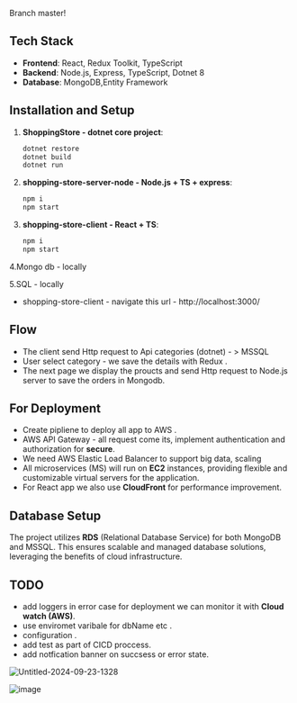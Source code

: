 Branch master!

## Tech Stack
- **Frontend**: React, Redux Toolkit, TypeScript
- **Backend**: Node.js, Express, TypeScript, Dotnet 8
- **Database**: MongoDB,Entity Framework


## Installation and Setup
   
1. **ShoppingStore - dotnet core project**:
   
   ```bash
   dotnet restore
   dotnet build
   dotnet run

2. **shopping-store-server-node - Node.js + TS + express**:
   
   ```bash
   npm i 
   npm start

3. **shopping-store-client - React + TS**:
   
   ```bash
   npm i 
   npm start
   
4.Mongo db - locally

5.SQL - locally

   
- shopping-store-client - navigate this url -  http://localhost:3000/
  
 ## Flow
- The client send Http request to Api categories (dotnet) - > MSSQL 
- User select category - we save the details with Redux .  
- The next page we display the proucts and send Http request to Node.js server to save the orders in Mongodb.

 ## For Deployment
- Create pipliene to deploy all app to AWS .
- AWS API Gateway - all request come its, implement authentication and authorization for **secure**.
- We need AWS Elastic Load Balancer to support big data, scaling
- All microservices (MS) will run on **EC2** instances, providing flexible and customizable virtual servers for the application.
- For React app we also use **CloudFront** for performance improvement.
 ## Database Setup
The project utilizes **RDS** (Relational Database Service) for both MongoDB and MSSQL. This ensures scalable and managed database solutions, leveraging the benefits of cloud infrastructure.

 ## TODO
- add loggers in error case for deployment we can monitor it with **Cloud watch (AWS)**.
- use enviromet varibale for dbName etc . 
- configuration .
- add test as part of CICD proccess.
- add notfication banner on succsess or error state.


![Untitled-2024-09-23-1328](https://github.com/user-attachments/assets/254ef67d-9480-4b03-91fd-dd8e4b39a59a)

![image](https://github.com/user-attachments/assets/29cd076c-cab8-4699-8d43-fe8869a0f2b9)



